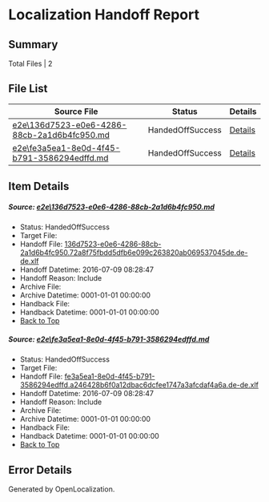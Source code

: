 # <a name='report-top'></a> Localization Handoff Report

## Summary
 Total Files | 2

## File List
 Source File | Status | Details 
 ----------- | ------ | ------- 
 [e2e\136d7523-e0e6-4286-88cb-2a1d6b4fc950.md](https://github.com/OpenLocalizationTestOrg/oltest/blob/1c8de33dc5e85359ca2833e734d47a372d53e284/e2e/136d7523-e0e6-4286-88cb-2a1d6b4fc950.md) | HandedOffSuccess | [Details](#3e628b6d41a73c11e05c0c6f1206cf30c467447b1)
 [e2e\fe3a5ea1-8e0d-4f45-b791-3586294edffd.md](https://github.com/OpenLocalizationTestOrg/oltest/blob/1c8de33dc5e85359ca2833e734d47a372d53e284/e2e/fe3a5ea1-8e0d-4f45-b791-3586294edffd.md) | HandedOffSuccess | [Details](#f50f65c426be01fe442514858dd73f0b87943cae4)

## Item Details
##### <a name='3e628b6d41a73c11e05c0c6f1206cf30c467447b1'></a> Source: [e2e\136d7523-e0e6-4286-88cb-2a1d6b4fc950.md](https://github.com/OpenLocalizationTestOrg/oltest/blob/1c8de33dc5e85359ca2833e734d47a372d53e284/e2e/136d7523-e0e6-4286-88cb-2a1d6b4fc950.md)
* Status: HandedOffSuccess
* Target File: 
* Handoff File: [136d7523-e0e6-4286-88cb-2a1d6b4fc950.72a8f75fbdd5dfb6e099c263820ab069537045de.de-de.xlf](https://github.com/OpenLocalizationTestOrg/olhandoff-e2e/blob/ef09063331086a32cfa165c232c56445f4951735/ol-handoff/OpenLocalizationTestOrg/oltest-dede-fly/ci/ht/136d7523-e0e6-4286-88cb-2a1d6b4fc950.72a8f75fbdd5dfb6e099c263820ab069537045de.de-de.xlf)
* Handoff Datetime: 2016-07-09 08:28:47
* Handoff Reason: Include
* Archive File: 
* Archive Datetime: 0001-01-01 00:00:00
* Handback File: 
* Handback Datetime: 0001-01-01 00:00:00
* [Back to Top](#report-top)

##### <a name='f50f65c426be01fe442514858dd73f0b87943cae4'></a> Source: [e2e\fe3a5ea1-8e0d-4f45-b791-3586294edffd.md](https://github.com/OpenLocalizationTestOrg/oltest/blob/1c8de33dc5e85359ca2833e734d47a372d53e284/e2e/fe3a5ea1-8e0d-4f45-b791-3586294edffd.md)
* Status: HandedOffSuccess
* Target File: 
* Handoff File: [fe3a5ea1-8e0d-4f45-b791-3586294edffd.a246428b6f0a12dbac6dcfee1747a3afcdaf4a6a.de-de.xlf](https://github.com/OpenLocalizationTestOrg/olhandoff-e2e/blob/ef09063331086a32cfa165c232c56445f4951735/ol-handoff/OpenLocalizationTestOrg/oltest-dede-fly/ci/ht/fe3a5ea1-8e0d-4f45-b791-3586294edffd.a246428b6f0a12dbac6dcfee1747a3afcdaf4a6a.de-de.xlf)
* Handoff Datetime: 2016-07-09 08:28:47
* Handoff Reason: Include
* Archive File: 
* Archive Datetime: 0001-01-01 00:00:00
* Handback File: 
* Handback Datetime: 0001-01-01 00:00:00
* [Back to Top](#report-top)


## Error Details

Generated by OpenLocalization.
